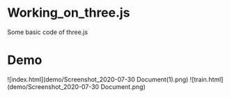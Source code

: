 # Working_on_three.js
Some basic code of three.js


# Demo

![index.html](demo/Screenshot_2020-07-30 Document(1).png)
![train.html](demo/Screenshot_2020-07-30 Document.png)
